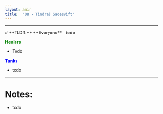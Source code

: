 ```yaml
---
layout: amir
title:  "08 - Tindral Sageswift"
---
```


<hr>
# **TLDR:**
**Everyone**
- todo

**<span style="color:Green"> Healers </span>** 
- Todo

**<span style="color:blue"> Tanks </span>** 
- todo

<hr>

# Notes:
- todo

    